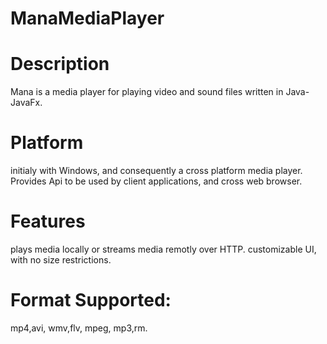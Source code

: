 # ManaMediaPlayer

# Description
Mana is a media player for playing video and sound files written in Java-JavaFx.

# Platform
initialy with Windows, and consequently a cross platform media player.
Provides Api to be used by client applications, and cross web browser.

# Features
plays media locally or streams media remotly over HTTP.
customizable UI, with no size restrictions.

# Format Supported:
mp4,avi, wmv,flv, mpeg, mp3,rm.


